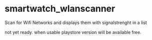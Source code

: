 smartwatch_wlanscanner
======================

Scan for Wifi Networks and displays them with signalstrenght in a list

not yet ready. when usable playstore version will be available free.
